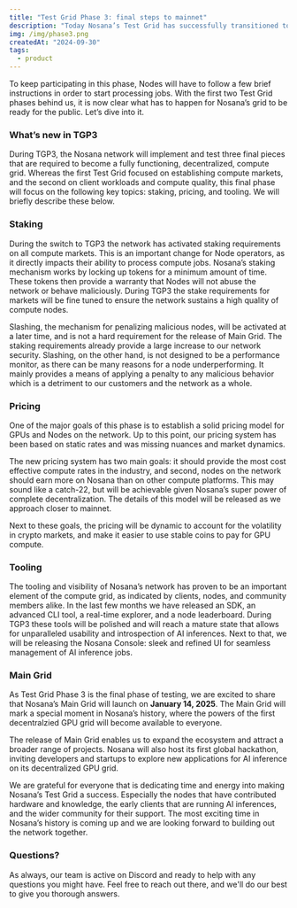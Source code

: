 ```yaml
---
title: "Test Grid Phase 3: final steps to mainnet"
description: "Today Nosana’s Test Grid has successfully transitioned to its third and final phase. This is an exciting time, as the final core components for Nosana’s Main Grid will be rolled out and tested. "
img: /img/phase3.png
createdAt: "2024-09-30"
tags:
  - product
---
```

To keep participating in this phase, Nodes will have to follow a few brief instructions in order to start processing jobs. With the first two Test Grid phases behind us, it is now clear what has to happen for Nosana’s grid to be ready for the public. Let’s dive into it.

### What’s new in TGP3

During TGP3, the Nosana network will implement and test three final pieces that are required to become a fully functioning, decentralized, compute grid. Whereas the first Test Grid focused on establishing compute markets, and the second on client workloads and compute quality, this final phase will focus on the following key topics: staking, pricing, and tooling. We will briefly describe these below.

### Staking

During the switch to TGP3 the network has activated staking requirements on all compute markets. This is an important change for Node operators, as it directly impacts their ability to process compute jobs. Nosana’s staking mechanism works by locking up tokens for a minimum amount of time. These tokens then provide a warranty that Nodes will not abuse the network or behave maliciously. During TGP3 the stake requirements for markets will be fine tuned to ensure the network sustains a high quality of compute nodes.

Slashing, the mechanism for penalizing malicious nodes, will be activated at a later time, and is not a hard requirement for the release of Main Grid. The staking requirements already provide a large increase to our network security. Slashing, on the other hand, is not designed to be a performance monitor, as there can be many reasons for a node underperforming. It mainly provides a means of applying a penalty to any malicious behavior which is a detriment to our customers and the network as a whole.

### Pricing

One of the major goals of this phase is to establish a solid pricing model for GPUs and Nodes on the network. Up to this point, our pricing system has been based on static rates and was missing nuances and market dynamics.

The new pricing system has two main goals: it should provide the most cost effective compute rates in the industry, and second, nodes on the network should earn more on Nosana than on other compute platforms. This may sound like a catch-22, but will be achievable given Nosana’s super power of complete decentralization. The details of this model will be released as we approach closer to mainnet.

Next to these goals, the pricing will be dynamic to account for the volatility in crypto markets, and make it easier to use stable coins to pay for GPU compute.

### Tooling

The tooling and visibility of Nosana’s network has proven to be an important element of the compute grid, as indicated by clients, nodes, and community members alike. In the last few months we have released an SDK, an advanced CLI tool, a real-time explorer, and a node leaderboard. During TGP3 these tools will be polished and will reach a mature state that allows for unparalleled usability and introspection of AI inferences. Next to that, we will be releasing the Nosana Console: sleek and refined UI for seamless management of AI inference jobs.

### Main Grid

As Test Grid Phase 3 is the final phase of testing, we are excited to share that Nosana’s Main Grid will launch on **January 14, 2025**. The Main Grid will mark a special moment in Nosana’s history, where the powers of the first decentralzied GPU grid will become available to everyone.

The release of Main Grid enables us to expand the ecosystem and attract a broader range of projects. Nosana will also host its first global hackathon, inviting developers and startups to explore new applications for AI inference on its decentralized GPU grid.

We are grateful for everyone that is dedicating time and energy into making Nosana’s Test Grid a success. Especially the nodes that have contributed hardware and knowledge, the early clients that are running AI inferences, and the wider community for their support. The most exciting time in Nosana’s history is coming up and we are looking forward to building out the network together.

### Questions?

As always, our team is active on Discord and ready to help with any questions you might have. Feel free to reach out there, and we'll do our best to give you thorough answers.
